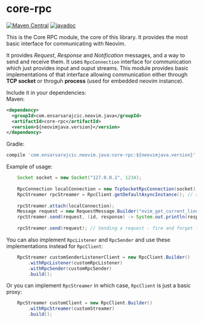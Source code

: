 # core-rpc

[![Maven Central](https://maven-badges.herokuapp.com/maven-central/com.ensarsarajcic.neovim.java/core-rpc/badge.svg)](https://maven-badges.herokuapp.com/maven-central/com.ensarsarajcic.neovim.java/core-rpc)
[![javadoc](https://javadoc.io/badge2/com.ensarsarajcic.neovim.java/core-rpc/javadoc.svg)](https://javadoc.io/doc/com.ensarsarajcic.neovim.java/core-rpc)

This is the Core RPC module, the core of this library. It provides the most basic interface for communicating with Neovim.

It provides *Request*, *Response* and *Notification* messages, and a way to send and receive them. It uses `RpcConnection` interface for
communication which just provides input and ouput streams. This module provides basic implementations of that interface allowing communication
either through **TCP socket** or throguh **process** (used for embedded neovim instance).

Include it in your dependencies:  
Maven:  
```xml
<dependency>
  <groupId>com.ensarsarajcic.neovim.java</groupId>
  <artifactId>core-rpc</artifactId>
  <version>${neovimjava.version}</version>
</dependency>
```
Gradle:  
```groovy
compile 'com.ensarsarajcic.neovim.java:core-rpc:${neovimjava.version}'
```

Example of usage:
```java
    Socket socket = new Socket("127.0.0.1", 1234);
    
    RpcConnection localConnection = new TcpSocketRpcConnection(socket);
    RpcStreamer rpcStreamer = RpcClient.getDefaultAsyncInstance(); // shared singleton
    
    rpcStreamer.attach(localConnection);
    Message request = new RequestMessage.Builder("nvim_get_current_line");
    rpcStreamer.send(request, (id, response) -> System.out.println(response)); // callback for request
    
    rpcStreamer.send(request); // Sending a request - fire and forget - no callback
```

You can also implement `RpcListener` and `RpcSender` and use these implementations instead for `RpcClient`:
```java
    RpcStreamer customSenderListenerClient = new RpcClient.Builder()
        .withRpcListener(customRpcListener)
        .withRpcSender(customRpcSender)
        .build();
```

Or you can implement `RpcStreamer` in which case, `RpcClient` is just a basic proxy:
```java
    RpcStreamer customClient = new RpcClient.Builder()
        .withRpcStreamer(customStreamer)
        .build();
```
